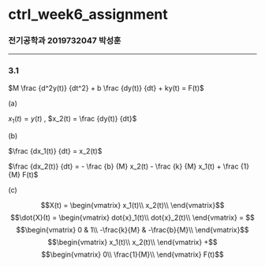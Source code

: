 # ctrl_week6_assignment

### 전기공학과 2019732047 박성훈
---
### 3.1

$M \frac {d^2y(t)} {dt^2} + b \frac {dy(t)} {dt} + ky(t) = F(t)$

(a)

$x_1(t) = y(t)$ , $x_2(t) = \frac {dy(t)} {dt}$

(b)

$\frac {dx_1(t)} {dt} = x_2(t)$

$\frac {dx_2(t)} {dt} = - \frac {b} {M} x_2(t) - \frac {k} {M} x_1(t) + \frac {1} {M} F(t)$

(c)

$$X(t) =
\begin{vmatrix}
  x_1(t)\\
  x_2(t)\\
\end{vmatrix}$$ $$\dot{X}(t) =
\begin{vmatrix}
  dot{x}_1(t)\\
  dot{x}_2(t)\\
\end{vmatrix} = $$ $$\begin{vmatrix}
  0 & 1\\
  -\frac{k}{M} & -\frac{b}{M}\\
\end{vmatrix}$$ $$\begin{vmatrix}
  x_1(t)\\
  x_2(t)\\
\end{vmatrix} +$$ $$\begin{vmatrix}
  0\\
  \frac{1}{M}\\
\end{vmatrix} F(t)$$
